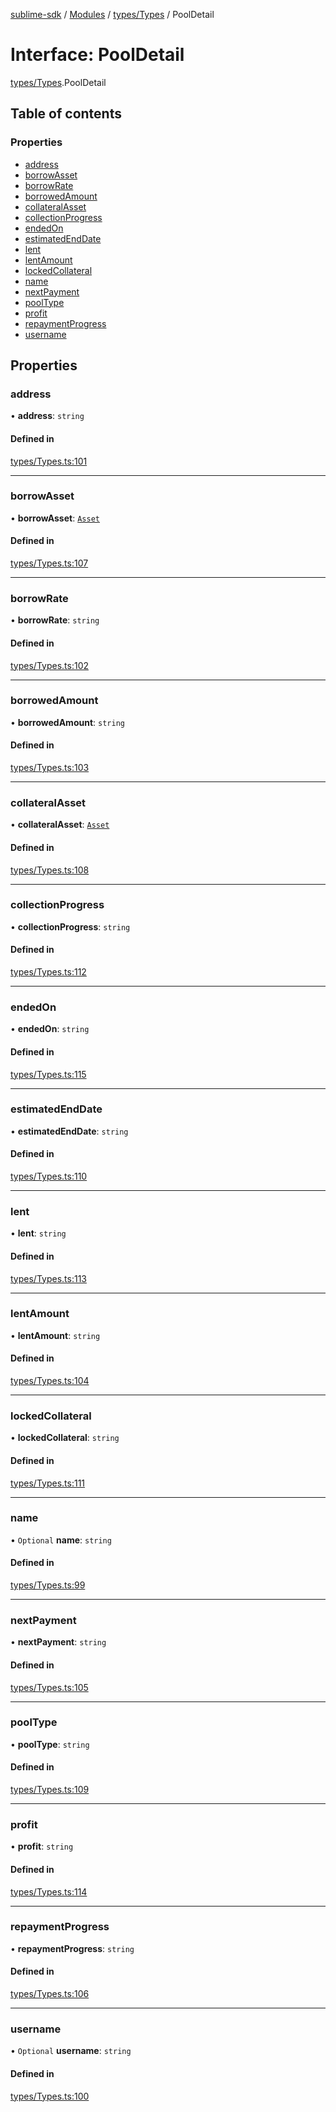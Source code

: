 [sublime-sdk](../README.md) / [Modules](../modules.md) / [types/Types](../modules/types_Types.md) / PoolDetail

# Interface: PoolDetail

[types/Types](../modules/types_Types.md).PoolDetail

## Table of contents

### Properties

- [address](types_Types.PoolDetail.md#address)
- [borrowAsset](types_Types.PoolDetail.md#borrowasset)
- [borrowRate](types_Types.PoolDetail.md#borrowrate)
- [borrowedAmount](types_Types.PoolDetail.md#borrowedamount)
- [collateralAsset](types_Types.PoolDetail.md#collateralasset)
- [collectionProgress](types_Types.PoolDetail.md#collectionprogress)
- [endedOn](types_Types.PoolDetail.md#endedon)
- [estimatedEndDate](types_Types.PoolDetail.md#estimatedenddate)
- [lent](types_Types.PoolDetail.md#lent)
- [lentAmount](types_Types.PoolDetail.md#lentamount)
- [lockedCollateral](types_Types.PoolDetail.md#lockedcollateral)
- [name](types_Types.PoolDetail.md#name)
- [nextPayment](types_Types.PoolDetail.md#nextpayment)
- [poolType](types_Types.PoolDetail.md#pooltype)
- [profit](types_Types.PoolDetail.md#profit)
- [repaymentProgress](types_Types.PoolDetail.md#repaymentprogress)
- [username](types_Types.PoolDetail.md#username)

## Properties

### address

• **address**: `string`

#### Defined in

[types/Types.ts:101](https://github.com/akshay111meher/sublime-sdk/blob/e2731c8/src/types/Types.ts#L101)

___

### borrowAsset

• **borrowAsset**: [`Asset`](types_Types.Asset.md)

#### Defined in

[types/Types.ts:107](https://github.com/akshay111meher/sublime-sdk/blob/e2731c8/src/types/Types.ts#L107)

___

### borrowRate

• **borrowRate**: `string`

#### Defined in

[types/Types.ts:102](https://github.com/akshay111meher/sublime-sdk/blob/e2731c8/src/types/Types.ts#L102)

___

### borrowedAmount

• **borrowedAmount**: `string`

#### Defined in

[types/Types.ts:103](https://github.com/akshay111meher/sublime-sdk/blob/e2731c8/src/types/Types.ts#L103)

___

### collateralAsset

• **collateralAsset**: [`Asset`](types_Types.Asset.md)

#### Defined in

[types/Types.ts:108](https://github.com/akshay111meher/sublime-sdk/blob/e2731c8/src/types/Types.ts#L108)

___

### collectionProgress

• **collectionProgress**: `string`

#### Defined in

[types/Types.ts:112](https://github.com/akshay111meher/sublime-sdk/blob/e2731c8/src/types/Types.ts#L112)

___

### endedOn

• **endedOn**: `string`

#### Defined in

[types/Types.ts:115](https://github.com/akshay111meher/sublime-sdk/blob/e2731c8/src/types/Types.ts#L115)

___

### estimatedEndDate

• **estimatedEndDate**: `string`

#### Defined in

[types/Types.ts:110](https://github.com/akshay111meher/sublime-sdk/blob/e2731c8/src/types/Types.ts#L110)

___

### lent

• **lent**: `string`

#### Defined in

[types/Types.ts:113](https://github.com/akshay111meher/sublime-sdk/blob/e2731c8/src/types/Types.ts#L113)

___

### lentAmount

• **lentAmount**: `string`

#### Defined in

[types/Types.ts:104](https://github.com/akshay111meher/sublime-sdk/blob/e2731c8/src/types/Types.ts#L104)

___

### lockedCollateral

• **lockedCollateral**: `string`

#### Defined in

[types/Types.ts:111](https://github.com/akshay111meher/sublime-sdk/blob/e2731c8/src/types/Types.ts#L111)

___

### name

• `Optional` **name**: `string`

#### Defined in

[types/Types.ts:99](https://github.com/akshay111meher/sublime-sdk/blob/e2731c8/src/types/Types.ts#L99)

___

### nextPayment

• **nextPayment**: `string`

#### Defined in

[types/Types.ts:105](https://github.com/akshay111meher/sublime-sdk/blob/e2731c8/src/types/Types.ts#L105)

___

### poolType

• **poolType**: `string`

#### Defined in

[types/Types.ts:109](https://github.com/akshay111meher/sublime-sdk/blob/e2731c8/src/types/Types.ts#L109)

___

### profit

• **profit**: `string`

#### Defined in

[types/Types.ts:114](https://github.com/akshay111meher/sublime-sdk/blob/e2731c8/src/types/Types.ts#L114)

___

### repaymentProgress

• **repaymentProgress**: `string`

#### Defined in

[types/Types.ts:106](https://github.com/akshay111meher/sublime-sdk/blob/e2731c8/src/types/Types.ts#L106)

___

### username

• `Optional` **username**: `string`

#### Defined in

[types/Types.ts:100](https://github.com/akshay111meher/sublime-sdk/blob/e2731c8/src/types/Types.ts#L100)
